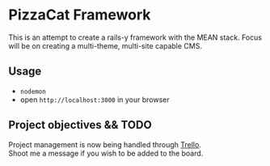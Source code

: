 # PizzaCat Framework

This is an attempt to create a rails-y framework with the MEAN stack.
Focus will be on creating a multi-theme, multi-site capable CMS.

## Usage

- `nodemon`  
- open `http://localhost:3000` in your browser  

## Project objectives && TODO

Project management is now being handled through [Trello](https://trello.com/).  
Shoot me a message if you wish to be added to the board.
